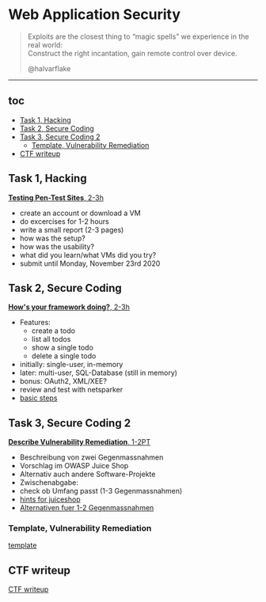 # Web Application Security

> Exploits are the closest thing to “magic spells”
> we experience in the real world:<br>
> Construct the right incantation,
> gain remote control over device.
>
> @halvarflake

---

## toc

<!-- vim-markdown-toc GFM -->

* [Task 1, Hacking](#task-1-hacking)
* [Task 2, Secure Coding](#task-2-secure-coding)
* [Task 3, Secure Coding 2](#task-3-secure-coding-2)
	* [Template, Vulnerability Remediation](#template-vulnerability-remediation)
* [CTF writeup](#ctf-writeup)

<!-- vim-markdown-toc -->

## Task 1, Hacking

[**Testing Pen-Test Sites**, 2-3h](task1.md)

* create an account or download a VM
* do excercises for 1-2 hours
* write a small report (2-3 pages)
* how was the setup?
* how was the usability?
* what did you learn/what VMs did you try?
* submit until Monday, November 23rd 2020

## Task 2, Secure Coding

[**How's your framework doing?**, 2-3h](task2.md)

* Features:
	* create a todo
	* list all todos
	* show a single todo
	* delete a single todo
* initially: single-user, in-memory
* later: multi-user, SQL-Database (still in memory)
* bonus: OAuth2, XML/XEE?
* review and test with netsparker
* [basic steps](https://andreashappe.github.io/lecture-web-security/presentation-web-app-sec/presentation.html#/basic-steps)

## Task 3, Secure Coding 2

[**Describe Vulnerability Remediation**, 1-2PT](task3.md)

* Beschreibung von zwei Gegenmassnahmen
* Vorschlag im OWASP Juice Shop
* Alternativ auch andere Software-Projekte
* Zwischenabgabe:
* check ob Umfang passt (1-3 Gegenmassnahmen)
* [hints for juiceshop](https://andreashappe.github.io/lecture-web-security/presentation-web-app-sec/presentation.html#/hints-for-juiceshop)
* [Alternativen fuer 1-2 Gegenmassnahmen](https://andreashappe.github.io/lecture-web-security/presentation-web-app-sec/presentation.html#/alternativen-f%C3%BCr-1-2-gegenmassnahmen)

### Template, Vulnerability Remediation

[template](template.md)

## CTF writeup

[CTF writeup](ctf.md)
